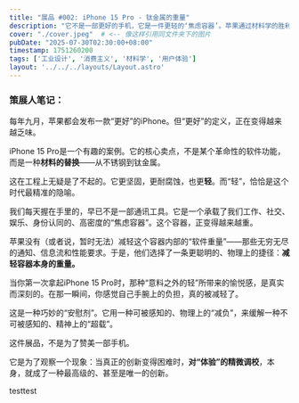 ```yaml
---
title: "展品 #002: iPhone 15 Pro - 钛金属的重量"
description: "它不是一部更好的手机，它是一件更轻的‘焦虑容器’。苹果通过材料学的胜利，巧妙地回避了其在软件创新上的停滞。"
cover: "./cover.jpeg"  # <-- 像这样引用同文件夹下的图片
pubDate: "2025-07-30T02:30:00+08:00"
timestamp: 1751260200
tags: ['工业设计', '消费主义', '材料学', '用户体验']
layout: '../../../layouts/Layout.astro'
---
```


### 策展人笔记：

每年九月，苹果都会发布一款“更好”的iPhone。但“更好”的定义，正在变得越来越乏味。

iPhone 15 Pro是一个有趣的案例。它的核心卖点，不是某个革命性的软件功能，而是一种**材料的替换**——从不锈钢到钛金属。

这在工程上无疑是了不起的。它更坚固，更耐腐蚀，也更**轻**。而“轻”，恰恰是这个时代最精准的隐喻。

我们每天握在手里的，早已不是一部通讯工具。它是一个承载了我们工作、社交、娱乐、身份认同的、高密度的“焦虑容器”。这个容器，正变得越来越重。

苹果没有（或者说，暂时无法）减轻这个容器内部的“软件重量”——那些无穷无尽的通知、信息流和性能要求。于是，他们选择了一条更聪明的、物理上的捷径：**减轻容器本身的重量。**

当你第一次拿起iPhone 15 Pro时，那种“意料之外的轻”所带来的愉悦感，是真实而深刻的。在那一瞬间，你感觉自己手腕上的负担，真的被减轻了。

这是一种巧妙的“安慰剂”。它用一种可被感知的、物理上的“减负”，来缓解一种不可被感知的、精神上的“超载”。

这件展品，不是为了赞美一部手机。

它是为了观察一个现象：当真正的创新变得困难时，**对“体验”的精微调校**，本身，就成了一种最高级的、甚至是唯一的创新。

testtest